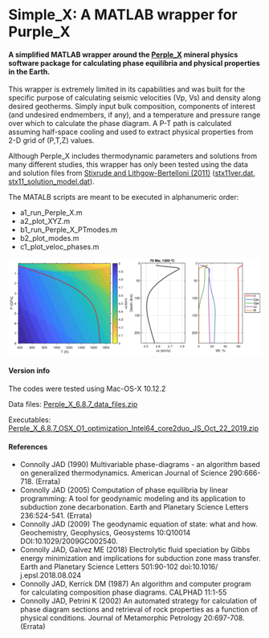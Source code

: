 # Simple_X: A MATLAB wrapper for Purple_X
#### A simplified MATLAB wrapper around the [Perple_X](http://www.perplex.ethz.ch/) mineral physics software package for calculating phase equilibria and physical properties in the Earth.

This wrapper is extremely limited in its capabilities and was built for the specific purpose of calculating seismic velocities (Vp, Vs) and density along desired geotherms. Simply input bulk composition, components of interest (and undesired endmembers, if any), and a temperature and pressure range over which to calculate the phase diagram. A P-T path is calculated assuming half-space cooling and used to extract physical properties from 2-D grid of (P,T,Z) values.

Although Perple_X includes thermodynamic parameters and solutions from many different studies, this wrapper has only been tested using the data and solution files from [Stixrude and Lithgow-Bertelloni (2011)](https://onlinelibrary.wiley.com/doi/10.1111/j.1365-246X.2010.04890.x) ([stx11ver.dat](./data_files/stx11ver.dat), [stx11_solution_model.dat](./data_files/stx11_solution_model.dat)).

The MATALB scripts are meant to be executed in alphanumeric order:
- a1_run_Perple_X.m
- a2_plot_XYZ.m
- b1_run_Perple_X_PTmodes.m
- b2_plot_modes.m
- c1_plot_veloc_phases.m

![](./_archive/example1.png)


#### Version info
The codes were tested using Mac-OS-X 10.12.2

Data files: [Perple_X_6.8.7_data_files.zip](./_archive/Perple_X_6.8.7_data_files.zip)

Executables: [Perple_X_6.8.7_OSX_O1_optimization_Intel64_core2duo_JS_Oct_22_2019.zip](./_archive/Perple_X_6.8.7_OSX_O1_optimization_Intel64_core2duo_JS_Oct_22_2019.zip)

#### References
- Connolly JAD (1990) Multivariable phase-diagrams - an algorithm based on generalized thermodynamics. American Journal of Science 290:666-718. (Errata)
- Connolly JAD (2005) Computation of phase equilibria by linear programming: A tool for geodynamic modeling and its application to subduction zone decarbonation. Earth and Planetary Science Letters 236:524-541. (Errata)
- Connolly JAD (2009) The geodynamic equation of state: what and how. Geochemistry, Geophysics, Geosystems 10:Q10014 DOI:10.1029/2009GC002540.
- Connolly JAD, Galvez ME (2018) Electrolytic fluid speciation by Gibbs energy minimization and implications for subduction zone mass transfer. Earth and Planetary Science Letters 501:90-102 doi:10.1016/ j.epsl.2018.08.024
- Connolly JAD, Kerrick DM (1987) An algorithm and computer program for calculating composition phase diagrams. CALPHAD 11:1-55
- Connolly JAD, Petrini K (2002) An automated strategy for calculation of phase diagram sections and retrieval of rock properties as a function of physical conditions. Journal of Metamorphic Petrology 20:697-708. (Errata)
